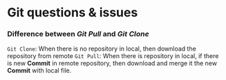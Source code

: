 # Git questions & issues
### Difference between _Git Pull_ and _Git Clone_

`Git Clone`: When there is no repository in local, then download the repository from remote
`Git Pull`: When there is repository in local, if there is new __Commit__ in remote repository, then download and merge it the new __Commit__ with local file.
